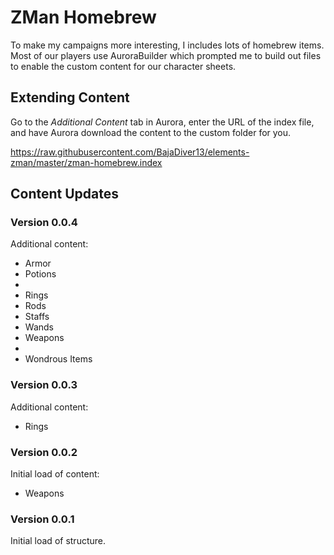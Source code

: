 <h1>ZMan Homebrew</h1>
<p>To make my campaigns more interesting, I includes lots of homebrew items.  Most of our players use AuroraBuilder which prompted me to build out files to enable the custom content for our character sheets.</p>

<h2>Extending Content</h2>
<p>Go to the <i>Additional Content</i> tab in Aurora, enter the URL of the index file, and have Aurora download the content to the custom folder for you.<p>
<p><a href="https://raw.githubusercontent.com/BajaDiver13/elements-zman/master/zman-homebrew.index">https://raw.githubusercontent.com/BajaDiver13/elements-zman/master/zman-homebrew.index</a></p>

<h2>Content Updates</h2>
<h3>Version 0.0.4</h3>
<p>Additional content:</p>
<ul>
  <li>Armor</li>
  <li>Potions<li>
  <li>Rings</li>
  <li>Rods</li>
  <li>Staffs</li>
  <li>Wands</li>
  <li>Weapons<li>
  <li>Wondrous Items</li>
</ul>

<h3>Version 0.0.3</h3>
<p>Additional content:</p>
<ul>
  <li>Rings</li>
</ul>

<h3>Version 0.0.2</h3>
<p>Initial load of content:</p>
<ul>
  <li>Weapons</li>
</ul>

<h3>Version 0.0.1</h3>
<p>Initial load of structure.</p>
